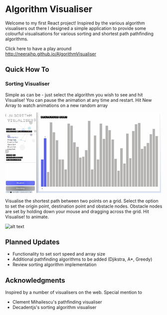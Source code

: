 # Algorithm Visualiser

Welcome to my first React project! Inspired by the various algorithm visualisers out there I designed a simple application to provide some colourful visualisations  for various sorting and shortest path pathfinding algorithms.

Click here to have a play around http://neerajhp.github.io/AlgorithmVisualiser

## Quick How To 

### Sorting Visualiser

Simple as can be - just select the algorithm you wish to see and hit Visualise! You can pause the animation at any time and restart.
Hit New Array to watch animations on a new random array

![alt text](https://github.com/neerajhp/AlgorithmVisualiser/blob/master/Markdown/Images/sorting.gif)

Visualise the shortest path between two points on a grid. Select the option to set the origin point, destination point and obstacle nodes. Obstacle nodes are set by holding down your mouse and dragging across the grid. Hit Visualise! to animate.

![alt text](https://github.com/neerajhp/AlgorithmVisualiser/blob/master/Markdown/Images/pathfinding.gif)

## Planned Updates

* Functionality to set sort speed and array size
* Additional pathfinding algorithms to be added (Djikstra, A*, Greedy)
* Review sorting algorithm implementation

## Acknowledgments

Inspired by a number of visualisers on the web. Special mention to 
* Clement Mihailescu's pathfinding visualiser
* Decadentjs's sorting algorithm visualiser
